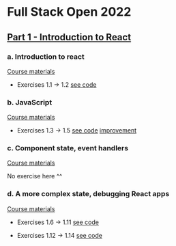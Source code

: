 # Full Stack Open 2022

## [Part 1 - Introduction to React](https://fullstackopen.com/en/part1)

### a. Introduction to react
[Course materials](https://fullstackopen.com/en/part1/introduction_to_react)

- Exercises 1.1 -> 1.2 [see code](./a%20Introduction%20to%20React/index.js)

### b. JavaScript
[Course materials](https://fullstackopen.com/en/part1/java_script)

- Exercises 1.3 -> 1.5 [see code](./b%20JavaScript/index.js)
[improvement](./b%20JavaScript/destructuring_improvement.js)

### c. Component state, event handlers
[Course materials](https://fullstackopen.com/en/part1/component_state_event_handlers)

No exercise here ^^

### d. A more complex state, debugging React apps
[Course materials](https://fullstackopen.com/en/part1/a_more_complex_state_debugging_react_apps)

- Exercises 1.6 -> 1.11 [see code](./c.d.%20A%20more%20complex%20state,%20debugging%20React%20apps/index_1.6_1.11.js)

- Exercises 1.12 -> 1.14 [see code](./c.d.%20A%20more%20complex%20state,%20debugging%20React%20apps/index_1.14.js)